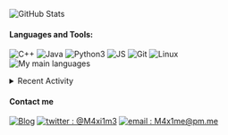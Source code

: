 ![GitHub Stats](https://github-readme-stats.vercel.app/api?username=M4xi1m3&hide_border=true&count_private=true&show_icons=true&theme=dark)

#### Languages and Tools:
![C++](https://img.shields.io/badge/-C++-000000?style=for-the-badge&logo=C%2B%2B&logoColor=blue)
![Java](https://img.shields.io/badge/-Java-000000?style=for-the-badge&logo=Java&logoColor=red)
![Python3](https://img.shields.io/badge/-Py3-000000?style=for-the-badge&logo=Python&logoColor=cyan)
![JS](https://img.shields.io/badge/-JS-000000?style=for-the-badge&logo=JavaScript&logoColor=yellow)
![Git](https://img.shields.io/badge/-Git-000000?style=for-the-badge&logo=Git&logoColor=red)
![Linux](https://img.shields.io/badge/-Linux-000000?style=for-the-badge&logo=Linux&logoColor=white)<br/>
![My main languages](https://github-readme-stats.vercel.app/api/top-langs/?username=M4xi1m3&hide_border=true&hide=stars&theme=dark&show_icons=true&layout=compact)

<details>
  <summary>Recent Activity</summary>

#### Latest Blog Posts
<!-- BLOG-POST-LIST:START -->
- [Micmost: how a .git folder can get your consumers’ data leaked.](https://m4xi1m3.github.io//Micmost-git-leak/)
- [Numworks modding - Part 2 : N0100++](https://m4xi1m3.github.io//Numworks-mod-p2/)
- [Creating a 3D Numworks simulator](https://m4xi1m3.github.io//Numworks-3D-Simulator/)
- [Numworks modding - Part 1 : openning the beasts.](https://m4xi1m3.github.io//Numworks-mod-p1/)
- [Welcome to my blog!](https://m4xi1m3.github.io//Welcome-to-my-blog/)
<!-- BLOG-POST-LIST:END -->

[more blog posts...][website]

#### Recent GitHub Activity
<!--START_SECTION:activity-->
1. ❗️ Opened issue [#1](https://github.com/MrGaming15/OmegaLedManagerApp/issues/1) in [MrGaming15/OmegaLedManagerApp](https://github.com/MrGaming15/OmegaLedManagerApp)
2. 💪 Opened PR [#434](https://github.com/Omega-Numworks/Omega/pull/434) in [Omega-Numworks/Omega](https://github.com/Omega-Numworks/Omega)
3. ❗️ Closed issue [#431](https://github.com/Omega-Numworks/Omega/issues/431) in [Omega-Numworks/Omega](https://github.com/Omega-Numworks/Omega)
4. 🗣 Commented on [#431](https://github.com/Omega-Numworks/Omega/issues/431) in [Omega-Numworks/Omega](https://github.com/Omega-Numworks/Omega)
5. 🗣 Commented on [#6](https://github.com/Omega-Numworks/Omega-IDE/issues/6) in [Omega-Numworks/Omega-IDE](https://github.com/Omega-Numworks/Omega-IDE)
<!--END_SECTION:activity-->

</details>

#### Contact me
[![Blog](https://img.shields.io/badge/-Blog-000000?style=for-the-badge&logo=rss&logoColor=red)][website]
[![twitter : @M4xi1m3](https://img.shields.io/badge/-%40M4xi1m3-000000?style=for-the-badge&logo=twitter&logoColor=cyan)][twitter]
[![email : M4x1me@pm.me](https://img.shields.io/badge/-m4x1me%40pm%2Eme-000000?style=for-the-badge&logo=protonmail&logoColor=blueviolet)](mailto:M4x1me@pm.me)

[website]: https://m4xi1m3.github.io/
[twitter]: https://twitter.com/M4xi1m3
